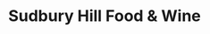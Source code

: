 ---
title: "Sudbury Hill Food & Wine"
url: /greenford/sudbury-hill-food-and-wine/
shop: convenience
---